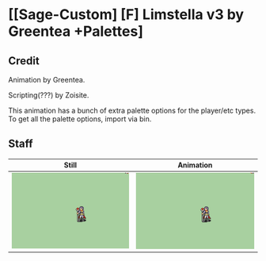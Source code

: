 # [\[Sage-Custom\] \[F\] Limstella v3 by Greentea +Palettes]

## Credit

Animation by Greentea.

Scripting(???) by Zoisite.

This animation has a bunch of extra palette options for the player/etc types. To get all the palette options, import via bin.

## Staff

| Still | Animation |
| :---: | :-------: |
| ![Staff still](./Staff_000.png) | ![Staff animation](./Staff.gif) |
